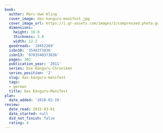```yaml
---
book:
  author: Marc-Uwe Kling
  cover_image: das-kanguru-manifest.jpg
  cover_image_url: https://i.gr-assets.com/images/S/compressed.photo.goodreads.com/books/1327948550l/10452269._SX98_.jpg
  dimensions:
    height: 19.0
    thickness: 3.0
    width: 12.2
  goodreads: '10452269'
  isbn10: '3548373836'
  isbn13: '9783548373836'
  pages: 302
  publication_year: '2011'
  series: Die Känguru-Chroniken
  series_position: '2'
  slug: das-kanguru-manifest
  tags:
  - german
  title: Das Känguru-Manifest
plan:
  date_added: '2018-02-19'
review:
  date_read: 2015-03-01
  date_started: null
  did_not_finish: false
  rating: 4
---
```

